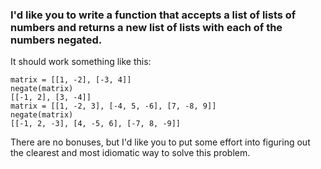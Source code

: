 ### I'd like you to write a function that accepts a list of lists of numbers and returns a new list of lists with each of the numbers negated.

It should work something like this:
~~~
matrix = [[1, -2], [-3, 4]]
negate(matrix)
[[-1, 2], [3, -4]]
matrix = [[1, -2, 3], [-4, 5, -6], [7, -8, 9]]
negate(matrix)
[[-1, 2, -3], [4, -5, 6], [-7, 8, -9]]
~~~
There are no bonuses, but I'd like you to put some effort into figuring out the clearest and most idiomatic way to solve this problem.